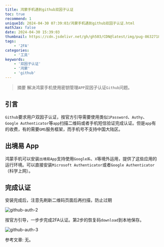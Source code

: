 ```yaml
---
title: 鸿蒙手机遇到github双因子认证
toc: true
recommend: 1
uniqueId: 2024-04-30 07:39:03/鸿蒙手机遇到github双因子认证.html
mathJax: false
date: 2024-04-30 15:39:03
thumbnail: https://cdn.jsdelivr.net/gh/gh503/CDN@latest/img/pug-8632718_1920.jpg
tags:
    - '2FA'
categories:
    - '工具'
keywords:
    - '双因子认证'
    - '鸿蒙'
    - 'github'
---
```

> 摘要
解决鸿蒙手机使用密钥管理`APP`双因子认证`Github`问题。
<!-- more -->
## 引言
`Github`要求用户双因子认证，按官方引导需要使用类似`1Password`、`Authy`、`Google Authenticator`等`app`扫描二维码或者手机短信验证完成认证。但是`app`有的收费，有的需要`GMS`服务框架，而手机号不支持中国大陆区。

## 出境易 App
鸿蒙手机可以安装`出境易App`支持使用`Google系`、`X`等境外运用，提供了这些应用的运行环境。可以直接安装`Microsoft Authenticator`或者`Google Authenticator`（科学上网）。

## 完成认证

安装完成后，注意先刷新二维码页面后再扫描，防止过期

![github-auth-2](https://cdn.jsdelivr.net/gh/gh503/CDN@latest/shotimg/2fa-auth-2.png)

按官方引导，一步步完成2FA认证。第2步的恢复码`download`到本地保存。

![github-auth-3](https://cdn.jsdelivr.net/gh/gh503/CDN@latest/shotimg/2fa-auth-3.png)

参考文章:
无。
